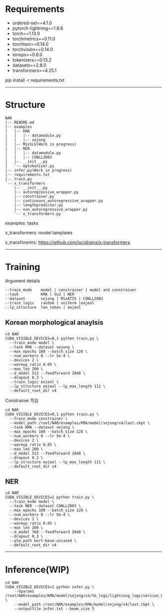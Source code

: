 # Requirements

  - ordered-set==4.1.0
  - pytorch-lightning==1.8.6
  - torch==1.13.0
  - torchmetrics==0.11.0
  - torchtext==0.14.0
  - torchvision==0.14.0
  - einops==0.6.0
  - tokenizers==0.13.2
  - datasets==2.8.0
  - transformers==4.25.1

  pip install -r requirements.txt
    
-------------------------------------
# Structure
```
NAR
|-- README.md
|-- examples
|   |-- KMA
|   |   |-- datamodule.py
|   |   |-- sejong
|   |-- MixSLU(Work in progress)
|   |-- NER
|   |   |-- datamodule.py
|   |   |-- CONLL2003
|   |-- __init__.py
|   `-- mytokenizer.py
|-- infer.py(Work in progress)
|-- requirements.txt
|-- train.py
`-- x_transformers
    |-- __init__.py
    |-- autoregressive_wrapper.py
    |-- constrainer.py
    |-- continuous_autoregressive_wrapper.py
    |-- lengthpredictor.py
    |-- non_autoregressive_wrapper.py
    `-- x_transformers.py
```

examples: tasks

x_transformers: model tamplates

x_transforemrs: https://github.com/lucidrains/x-transformers

-------------------------------------
# Training

Argument details

    --train_mode    model | constrainer | model and constrainer
    --task          KMA | SLU | NER
    --dataset       sejong | MixATIS | CONLL2003
    --train_logic   random | uniform |eojeol
    --lp_structure  len_token | eojeol

## Korean morphological anaylsis
```
cd NAR
CUDA_VISIBLE_DEVICES=0,1 python train.py \
  --train_mode model \
  --task KMA --dataset sejong \
  --max_epochs 100 --batch_size 128 \
  --num_workers 8 --lr 5e-4 \
  --devices 2 \
  --warmup_ratio 0.05 \
  --max_len 200 \
  --d_model 512 --feedforward 2048 \
  --dropout 0.3 \
  --train_logic eojeol \
  --lp_structure eojeol --lp_max_length 111 \
  --default_root_dir v4
```

Constrainer 학습
```
cd NAR
CUDA_VISIBLE_DEVICES=0,1 python train.py \
  --train_mode constrainer \
  --model_path /root/NAR/examples/KMA/model/sejong/v4/last.ckpt \
  --task KMA --dataset sejong \
  --max_epochs 100 --batch_size 128 \
  --num_workers 8 --lr 5e-4 \
  --devices 2 \
  --warmup_ratio 0.05 \
  --max_len 200 \
  --d_model 512 --feedforward 2048 \
  --dropout 0.3 \
  --lp_structure eojeol --lp_max_length 111 \
  --default_root_dir v4
```

## NER
```
cd NAR
CUDA_VISIBLE_DEVICES=1 python train.py \
  --train_mode model \
  --task NER --dataset CONLL2003 \
  --max_epochs 100 --batch_size 128 \
  --num_workers 8 --lr 5e-4 \
  --devices 1 \
  --warmup_ratio 0.05 \
  --max_len 200 \
  --d_model 768 --feedforward 2048 \
  --dropout 0.3 \
  --plm_path bert-base-uncased \
  --default_root_dir v4
```

----------------------------------
# Inference(WIP)
```
cd NAR
CUDA_VISIBLE_DEVICES=1 python infer.py \
    --hparams /root/NAR/examples/KMA/model/sejong/v4/tb_logs/lightning_logs/version_0/hparams.yaml \
    --model_path /root/NAR/examples/KMA/model/sejong/v4/last.ckpt \
    --outputfile infer.txt --beam_size 5 
```